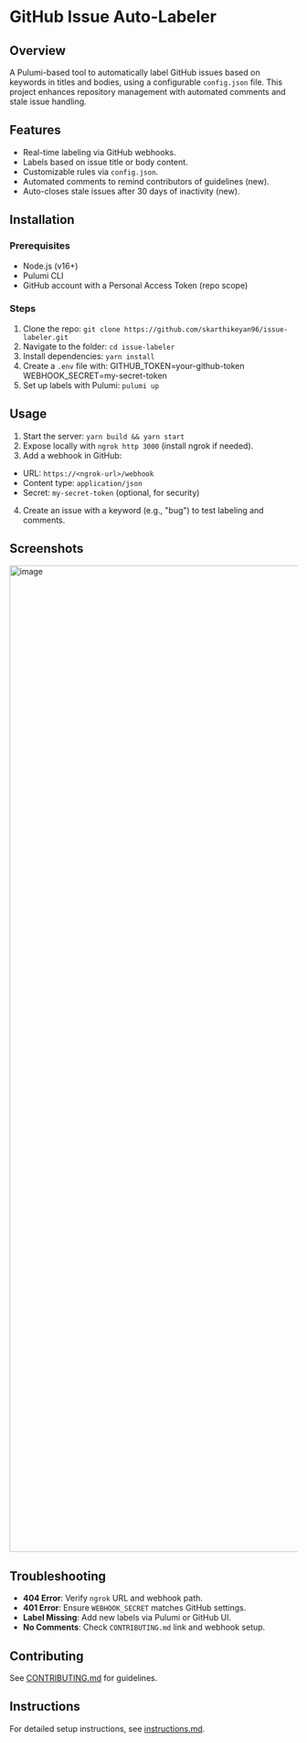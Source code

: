 # GitHub Issue Auto-Labeler

## Overview

A Pulumi-based tool to automatically label GitHub issues based on keywords in titles and bodies, using a configurable `config.json` file. This project enhances repository management with automated comments and stale issue handling.

## Features

- Real-time labeling via GitHub webhooks.
- Labels based on issue title or body content.
- Customizable rules via `config.json`.
- Automated comments to remind contributors of guidelines (new).
- Auto-closes stale issues after 30 days of inactivity (new).

## Installation

### Prerequisites

- Node.js (v16+)
- Pulumi CLI
- GitHub account with a Personal Access Token (repo scope)

### Steps

1. Clone the repo: `git clone https://github.com/skarthikeyan96/issue-labeler.git`
2. Navigate to the folder: `cd issue-labeler`
3. Install dependencies: `yarn install`
4. Create a `.env` file with:
   GITHUB_TOKEN=your-github-token
   WEBHOOK_SECRET=my-secret-token
5. Set up labels with Pulumi: `pulumi up`

## Usage

1. Start the server: `yarn build && yarn start`
2. Expose locally with `ngrok http 3000` (install ngrok if needed).
3. Add a webhook in GitHub:

- URL: `https://<ngrok-url>/webhook`
- Content type: `application/json`
- Secret: `my-secret-token` (optional, for security)

4. Create an issue with a keyword (e.g., "bug") to test labeling and comments.

## Screenshots

<img width="1728" alt="image" src="https://github.com/user-attachments/assets/9fedb61a-4da4-4947-9fc5-7bf903f57fa0" />


## Troubleshooting

- **404 Error**: Verify `ngrok` URL and webhook path.
- **401 Error**: Ensure `WEBHOOK_SECRET` matches GitHub settings.
- **Label Missing**: Add new labels via Pulumi or GitHub UI.
- **No Comments**: Check `CONTRIBUTING.md` link and webhook setup.

## Contributing

See [CONTRIBUTING.md](CONTRIBUTING.md) for guidelines.

## Instructions

For detailed setup instructions, see [instructions.md](instructions.md).
